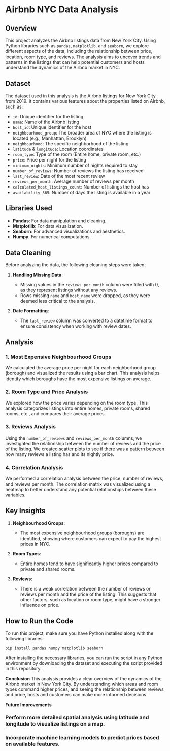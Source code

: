 # Airbnb NYC Data Analysis

## Overview

This project analyzes the Airbnb listings data from New York City. Using Python libraries such as `pandas`, `matplotlib`, and `seaborn`, we explore different aspects of the data, including the relationship between price, location, room type, and reviews. The analysis aims to uncover trends and patterns in the listings that can help potential customers and hosts understand the dynamics of the Airbnb market in NYC.

## Dataset

The dataset used in this analysis is the Airbnb listings for New York City from 2019. It contains various features about the properties listed on Airbnb, such as:

- `id`: Unique identifier for the listing
- `name`: Name of the Airbnb listing
- `host_id`: Unique identifier for the host
- `neighbourhood_group`: The broader area of NYC where the listing is located (e.g., Manhattan, Brooklyn)
- `neighbourhood`: The specific neighborhood of the listing
- `latitude` & `longitude`: Location coordinates
- `room_type`: Type of the room (Entire home, private room, etc.)
- `price`: Price per night for the listing
- `minimum_nights`: Minimum number of nights required to stay
- `number_of_reviews`: Number of reviews the listing has received
- `last_review`: Date of the most recent review
- `reviews_per_month`: Average number of reviews per month
- `calculated_host_listings_count`: Number of listings the host has
- `availability_365`: Number of days the listing is available in a year

## Libraries Used

- **Pandas**: For data manipulation and cleaning.
- **Matplotlib**: For data visualization.
- **Seaborn**: For advanced visualizations and aesthetics.
- **Numpy**: For numerical computations.

## Data Cleaning

Before analyzing the data, the following cleaning steps were taken:

1. **Handling Missing Data**:
   - Missing values in the `reviews_per_month` column were filled with 0, as they represent listings without any reviews.
   - Rows missing `name` and `host_name` were dropped, as they were deemed less critical to the analysis.

2. **Date Formatting**:
   - The `last_review` column was converted to a datetime format to ensure consistency when working with review dates.

## Analysis

### 1. Most Expensive Neighbourhood Groups

We calculated the average price per night for each neighborhood group (borough) and visualized the results using a bar chart. This analysis helps identify which boroughs have the most expensive listings on average.

### 2. Room Type and Price Analysis

We explored how the price varies depending on the room type. This analysis categorizes listings into entire homes, private rooms, shared rooms, etc., and compares their average prices.

### 3. Reviews Analysis

Using the `number_of_reviews` and `reviews_per_month` columns, we investigated the relationship between the number of reviews and the price of the listing. We created scatter plots to see if there was a pattern between how many reviews a listing has and its nightly price.

### 4. Correlation Analysis

We performed a correlation analysis between the price, number of reviews, and reviews per month. The correlation matrix was visualized using a heatmap to better understand any potential relationships between these variables.

## Key Insights

1. **Neighbourhood Groups**:
   - The most expensive neighbourhood groups (boroughs) are identified, showing where customers can expect to pay the highest prices in NYC.
   
2. **Room Types**:
   - Entire homes tend to have significantly higher prices compared to private and shared rooms.
   
3. **Reviews**:
   - There is a weak correlation between the number of reviews or reviews per month and the price of the listing. This suggests that other factors, such as location or room type, might have a stronger influence on price.
   
## How to Run the Code

To run this project, make sure you have Python installed along with the following libraries:

```bash
pip install pandas numpy matplotlib seaborn
```

After installing the necessary libraries, you can run the script in any Python environment by downloading the dataset and executing the script provided in this repository.

**Conclusion**
This analysis provides a clear overview of the dynamics of the Airbnb market in New York City. By understanding which areas and room types command higher prices, and seeing the relationship between reviews and price, hosts and customers can make more informed decisions.

**Future Improvements**
### Perform more detailed spatial analysis using latitude and longitude to visualize listings on a map.
### Incorporate machine learning models to predict prices based on available features.
